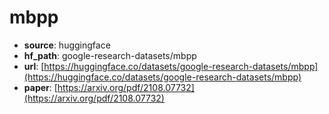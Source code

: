 
# mbpp
+ **source**: huggingface
+ **hf_path**: google-research-datasets/mbpp
+ **url**: [https://huggingface.co/datasets/google-research-datasets/mbpp](https://huggingface.co/datasets/google-research-datasets/mbpp)  
+ **paper**: [https://arxiv.org/pdf/2108.07732](https://arxiv.org/pdf/2108.07732)  
